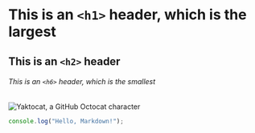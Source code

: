 # This is an `<h1>` header, which is the largest
## This is an `<h2>` header
###### This is an `<h6>` header, which is the smallest
![Yaktocat, a GitHub Octocat character](https://octodex.github.com/images/yaktocat.png)
```javascript
console.log("Hello, Markdown!");
